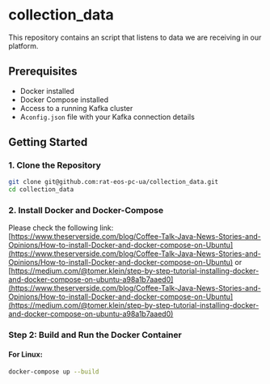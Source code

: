 # collection_data


This repository contains an script that listens to data we are receiving in our platform.

## Prerequisites

- Docker installed
- Docker Compose installed
- Access to a running Kafka cluster
- A`config.json` file with your Kafka connection details


## Getting Started

### 1. Clone the Repository

```bash
git clone git@github.com:rat-eos-pc-ua/collection_data.git
cd collection_data
```

### 2. Install Docker and Docker-Compose
Please check the following link: [https://www.theserverside.com/blog/Coffee-Talk-Java-News-Stories-and-Opinions/How-to-install-Docker-and-docker-compose-on-Ubuntu](https://www.theserverside.com/blog/Coffee-Talk-Java-News-Stories-and-Opinions/How-to-install-Docker-and-docker-compose-on-Ubuntu) or 
[https://medium.com/@tomer.klein/step-by-step-tutorial-installing-docker-and-docker-compose-on-ubuntu-a98a1b7aaed0](https://www.theserverside.com/blog/Coffee-Talk-Java-News-Stories-and-Opinions/How-to-install-Docker-and-docker-compose-on-Ubuntu](https://medium.com/@tomer.klein/step-by-step-tutorial-installing-docker-and-docker-compose-on-ubuntu-a98a1b7aaed0)
### Step 2:  Build and Run the Docker Container

#### For Linux:

```bash
docker-compose up --build
```


